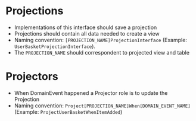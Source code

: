 # Projections
- Implementations of this interface should save a projection
- Projections should contain all data needed to create a view
- Naming convention: `[PROJECTION_NAME]ProjectionInterface` (Example: `UserBasketProjectionInterface`).
- The `PROJECTION_NAME` should correspondent to projected view and table

# Projectors
- When DomainEvent happened a Projector role is to update the Projection
- Naming convention: `Project[PROJECTION_NAME]When[DOMAIN_EVENT_NAME]` (Example: `ProjectUserBasketWhenItemAdded`)